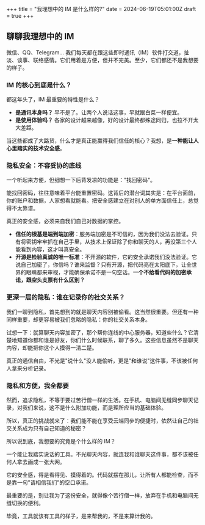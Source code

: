 +++
title = "我理想中的 IM 是什么样的?"
date = 2024-06-19T05:01:00Z
draft = true
+++

## 聊聊我理想中的 IM

微信、QQ、Telegram... 我们每天都在跟这些即时通讯（IM）软件打交道，扯淡、谈事、联络感情。它们用着是方便，但并不完美。至少，它们都还不是我想要的样子。

### IM 的核心到底是什么？

都这年头了，IM 最重要的特性是什么？

*   **是通讯本身吗？** 早不是了。让两个人说话这事，早就跟白菜一样便宜。
*   **是使用体验吗？** 各家的设计越来越像，好的设计最终都殊途同归，也拉不开太大差距。

当这些都成了大路货，什么才是真正能赢得我们信任的核心？我想，是**一种能让人心里踏实的技术安全感**。

### 隐私安全：不容妥协的底线

一个听起来方便，但细想一下后背发凉的功能是："找回密码"。

能找回密码，往往意味着平台能重置密码。这背后的潜台词其实是：在平台面前，你的账户和数据，人家想看就能看。把安全感建立在对别人的单方面信任上，总觉得不太靠谱。

真正的安全感，必须来自我们自己对数据的掌控。

*   **信任的根基是端到端加密**：服务端加密是不可信的，因为我们没法去验证。只有将密钥牢牢抓在自己手里，从技术上保证除了你和聊天的人，再没第三个人能看到内容，这才叫真安全。
*   **开源是检验真诚的唯一标准**：不开源的软件，它的安全承诺我们没法验证。它说自己加密了，你信吗？谁来监督？只有开源，把代码亮在太阳底下，让全世界的眼睛都来审视，才能确保承诺不是一句空话。**一个不给看代码的加密承诺，跟空头支票有什么区别？**

### 更深一层的隐私：谁在记录你的社交关系？

我们一聊到隐私，首先想到的就是聊天内容别被偷看。这当然很重要。但还有一种同样重要，却更容易被我们忽略的隐私：你的社交关系本身。

试想一下：就算聊天内容加密了，那个帮你连线的中心服务器，知道些什么？它清楚地知道你都和谁是好友，你们什么时候联系，聊了多久。这些信息虽然不是聊天内容，却能把你这个人摸得一清二楚。

真正的通信自由，不光是"说什么"没人能偷听，更是"和谁说"这件事，不该被任何人拿来分析记录。

### 隐私和方便，我全都要

然而，追求隐私，不等于要过苦行僧一样的生活。在手机、电脑间无缝同步聊天记录，对我们来说，这不是什么附加功能，而是理所应当的基础体验。

所以，真正的挑战就来了：我们能不能在享受云端同步的便捷时，依然让自己的社交关系成为只有自己知道的秘密？

所以说到底，我想要的究竟是个什么样的 IM？

一个能让我踏实说话的工具。不光聊天内容，就连我和谁聊天这件事，都不该被任何人拿去画成一张大网。

它的安全感，得是看得见、摸得着的。代码就摆在那儿，让所有人都能检查，而不是靠一句"请相信我们"的空口承诺。

最重要的是，别让我为了这份安全，就得像个苦行僧一样，放弃在手机和电脑间无缝切换的便利。

毕竟，工具就该有工具的样子，是来帮我的，不是来算计我的。



